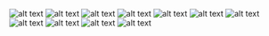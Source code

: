 ﻿![alt text](helper/11.png) ![alt text](helper/1.png) ![alt text](helper/2.png) ![alt text](helper/3.png) ![alt text](helper/4.png) ![alt text](helper/5.png) ![alt text](helper/6.png) ![alt text](helper/7.png) ![alt text](helper/8.png) ![alt text](helper/9.png) ![alt text](helper/10.png)